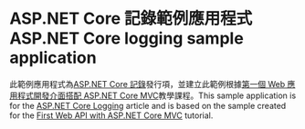 # <a name="aspnet-core-logging-sample-application"></a><span data-ttu-id="391dc-101">ASP.NET Core 記錄範例應用程式</span><span class="sxs-lookup"><span data-stu-id="391dc-101">ASP.NET Core logging sample application</span></span>

<span data-ttu-id="391dc-102">此範例應用程式為[ASP.NET Core 記錄](https://docs.microsoft.com/aspnet/core/fundamentals/logging/index)發行項，並建立此範例根據[第一個 Web 應用程式開發介面搭配 ASP.NET Core MVC](https://docs.microsoft.com/aspnet/core/tutorials/first-web-api)教學課程。</span><span class="sxs-lookup"><span data-stu-id="391dc-102">This sample application is for the [ASP.NET Core Logging](https://docs.microsoft.com/aspnet/core/fundamentals/logging/index) article and is based on the sample created for the [First Web API with ASP.NET Core MVC](https://docs.microsoft.com/aspnet/core/tutorials/first-web-api) tutorial.</span></span>